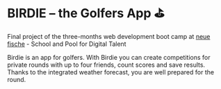 # BIRDIE – the Golfers App :golf:

Final project of the three-months web development boot camp at [neue fische](https://www.neuefische.de/) - School and Pool for Digital Talent 

Birdie is an app for golfers. With Birdie you can create competitions for private rounds with up to four friends, count scores and save results. Thanks to the integrated weather forecast, you are well prepared for the round.



